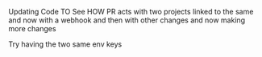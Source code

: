 Updating Code TO See HOW PR acts with two projects linked to the same and now with a webhook and then with other changes and now making more changes

Try having the two same env keys
